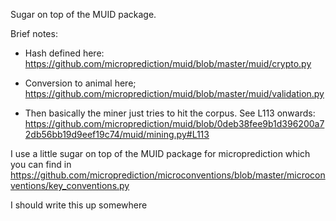 

Sugar on top of the MUID package. 

Brief notes:

- Hash defined here: https://github.com/microprediction/muid/blob/master/muid/crypto.py


- Conversion to animal here; https://github.com/microprediction/muid/blob/master/muid/validation.py

- Then basically the miner just tries to hit the corpus. See L113 onwards: https://github.com/microprediction/muid/blob/0deb38fee9b1d396200a72db56bb19d9eef19c74/muid/mining.py#L113


I use a little sugar on top of the MUID package for microprediction which you can find in https://github.com/microprediction/microconventions/blob/master/microconventions/key_conventions.py

I should write this up somewhere
